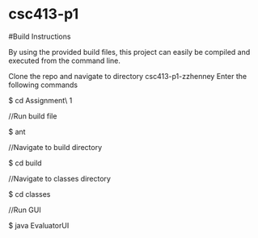 # csc413-p1

#Build Instructions

By using the provided build files, this project can easily be compiled and executed from the command line.

Clone the repo and navigate to directory csc413-p1-zzhenney
Enter the following commands


$ cd Assignment\ 1

//Run build file

$ ant
	
//Navigate to build directory

$ cd build

//Navigate to classes directory

$ cd classes

//Run GUI

$ java EvaluatorUI
